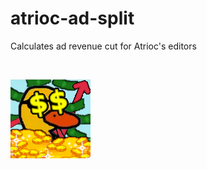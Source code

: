 # atrioc-ad-split
Calculates ad revenue cut for Atrioc's editors

<br>

![here comes the money](./icon.png)